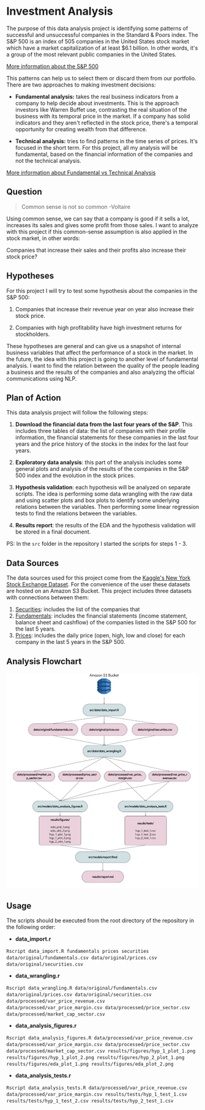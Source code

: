 # Investment Analysis
The purpose of this data analysis project is identifying some patterns of successful and unsuccessful companies in the Standard & Poors index. The S&P 500 is an index of 505 companies in the United States stock market which have a market capitalization of at least $6.1 billion. In other words, it's a group of the most relevant public companies in the United States.

[More information about the S&P 500](https://www.investopedia.com/terms/s/sp500.asp)

This patterns can help us to select them or discard them from our portfolio. There are two approaches to making investment decisions:

- **Fundamental analysis:** takes the real business indicators from a company to help decide about investments. This is the approach investors like Warren Buffet use, contrasting the real situation of the business with its temporal price in the market. If a company has solid indicators and they aren't reflected in the stock price, there's a temporal opportunity for creating wealth from that difference.

- **Technical analysis:** tries to find patterns in the time series of prices. It's focused in the short term. For this project, all my analysis will be fundamental, based on the financial information of the companies and not the technical analysis.

[More information about Fundamental vs Technical Analysis ](https://www.investopedia.com/university/technical/techanalysis2.asp)

## Question

> Common sense is not so common -Voltaire

Using common sense, we can say that a company is good if it sells a lot, increases its sales and gives some profit from those sales. I want to analyze with this project if this common-sense assumption is also applied in the stock market, in other words:

Companies that increase their sales and their profits also increase their stock price?


## Hypotheses

For this project I will try to test some hypothesis about the companies in the S&P 500:

1. Companies that increase their revenue year on year also increase their stock price.

2. Companies with high profitability have high investment returns for stockholders.

These hypotheses are general and can give us a snapshot of internal business variables that affect the performance of a stock in the market. In the future, the idea with this project is going to another level of fundamental analysis. I want to find the relation between the quality of the people leading a business and the results of the companies and also analyzing the official communications using NLP.

## Plan of Action

This data analysis project will follow the following steps:

1. **Download the financial data from the last four years of the S&P**. This includes three tables of data: the list of companies with their profile information, the financial statements for these companies in the last four years and the price history of the stocks in the index for the last four years.

2. **Exploratory data analysis**: this part of the analysis includes some general plots and analysis of the results of the companies in the S&P 500 index and the evolution in the stock prices.

3. **Hypothesis validation**: each hypothesis will be analyzed on separate scripts. The idea is performing some data wrangling with the raw data and using scatter plots and box plots to identify some underlying relations between the variables. Then performing some linear regression tests to find the relations between the variables.

4. **Results report**: the results of the EDA and the hypothesis validation will be stored in a final document.

PS: In the `src` folder in the repository I started the scripts for steps 1 - 3.

## Data Sources

The data sources used for this project come from the [Kaggle's New York Stock Exchange Dataset](https://www.kaggle.com/dgawlik/nyse/data). For the convenience of the user these datasets are hosted on an Amazon S3 Bucket. This project includes three datasets with connections between them:

1. [Securities](https://s3.ca-central-1.amazonaws.com/investment-analysis/securities.csv): includes the list of the companies that 
2. [Fundamentals](https://s3.ca-central-1.amazonaws.com/investment-analysis/fundamentals.csv): includes the financial statements (income statement, balance sheet and cashflow) of the companies listed in the S&P 500 for the last 5 years.
3. [Prices](https://s3.ca-central-1.amazonaws.com/investment-analysis/prices-split-adjusted.csv): includes the daily price (open, high, low and close) for each company in the last 5 years in the S&P 500.

## Analysis Flowchart

![](doc/flowchart.png)

## Usage

The scripts should be executed from the root directory of the repository in the following order:

- **data_import.r**

`Rscript data_import.R fundamentals prices securities data/original/fundamentals.csv data/original/prices.csv data/original/securities.csv
`

- **data_wrangling.r**

`Rscript data_wrangling.R data/original/fundamentals.csv data/original/prices.csv data/original/securities.csv data/processed/var_price_revenue.csv data/processed/var_price_margin.csv data/processed/price_sector.csv data/processed/market_cap_sector.csv`

- **data\_analysis_figures.r**

`Rscript data_analysis_figures.R data/processed/var_price_revenue.csv data/processed/var_price_margin.csv data/processed/price_sector.csv data/processed/market_cap_sector.csv results/figures/hyp_1_plot_1.png results/figures/hyp_1_plot_2.png results/figures/hyp_2_plot_1.png results/figures/eda_plot_1.png results/figures/eda_plot_2.png`

- **data\_analysis_tests.r**

`Rscript data_analysis_tests.R data/processed/var_price_revenue.csv data/processed/var_price_margin.csv results/tests/hyp_1_test_1.csv results/tests/hyp_1_test_2.csv results/tests/hyp_2_test_1.csv`